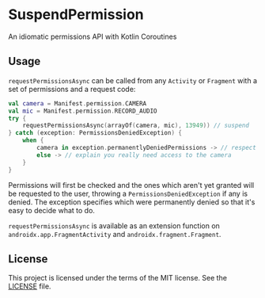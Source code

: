 # SuspendPermission
An idiomatic permissions API with Kotlin Coroutines

## Usage

`requestPermissionsAsync` can be called from any `Activity` or `Fragment` with a set of permissions and a request code:

```kotlin
val camera = Manifest.permission.CAMERA
val mic = Manifest.permission.RECORD_AUDIO
try {
    requestPermissionsAsync(arrayOf(camera, mic), 13949)) // suspend
} catch (exception: PermissionsDeniedException) {
    when {
        camera in exception.permanentlyDeniedPermissions -> // respect the user's decision
        else -> // explain you really need access to the camera
    }
}
```

Permissions will first be checked and the ones which aren't yet granted will be requested to the user, throwing a `PermissionsDeniedException` if any is denied. The exception specifies which were permanently denied so that it's easy to decide what to do.

`requestPermissionsAsync` is available as an extension function on `androidx.app.FragmentActivity` and `androidx.fragment.Fragment`.

## License

This project is licensed under the terms of the MIT license. See the [LICENSE](LICENSE.txt) file.
